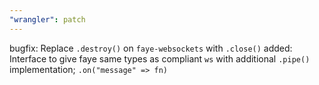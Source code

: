 ```yaml
---
"wrangler": patch
---
```


bugfix: Replace `.destroy()` on `faye-websockets` with `.close()`
added: Interface to give faye same types as compliant `ws` with additional `.pipe()` implementation; `.on("message" => fn)`
